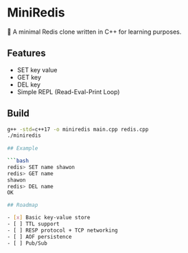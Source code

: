 # MiniRedis

🧠 A minimal Redis clone written in C++ for learning purposes.

## Features

- SET key value
- GET key
- DEL key
- Simple REPL (Read-Eval-Print Loop)

## Build

```bash
g++ -std=c++17 -o miniredis main.cpp redis.cpp
./miniredis
 
## Example

```bash
redis> SET name shawon
redis> GET name
shawon
redis> DEL name
OK

## Roadmap

- [x] Basic key-value store
- [ ] TTL support
- [ ] RESP protocol + TCP networking
- [ ] AOF persistence
- [ ] Pub/Sub


